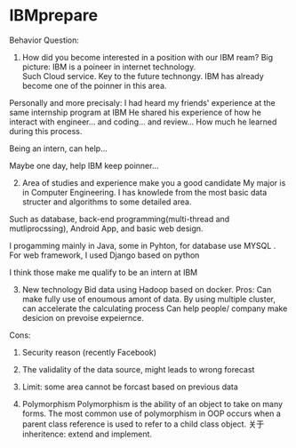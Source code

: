 # IBMprepare
Behavior Question:

1. How did you become interested in a position with our IBM ream?
Big picture:
IBM is a poineer in internet technology.  
Such Cloud service. Key to the future technongy.
IBM has already become one of the poinner in this area.


Personally and more precisaly:
I had heard my friends' experience at the same internship program at IBM
He shared his experience of how he interact with
engineer... and coding... and review...
How much he learned during this process.

Being an intern, can help...

Maybe one day,
help IBM keep poinner...

2. Area of studies and experience make you a good candidate
My major is in Computer Engineering. I has knowlede from the most
basic data structer and algorithms to some detailed area.

Such as database, back-end programming(multi-thread and mutliprocssing),
Android App, and basic web design.

I progamming mainly in Java, some in Pyhton, for database use MYSQL
. For web framework, I used Django based on python

I think those make me qualify to be an intern at IBM

3. New technology
Bid data using Hadoop based on docker.
Pros:
Can make fully use of enoumous amont of data.
By using multiple cluster, can accelerate the calculating process
Can help people/ company make desicion on prevoise expeiernce.

Cons:
1. Security reason (recently Facebook)
2. The validality of the data source, might leads to wrong forecast
3. Limit: some area cannot be forcast based on previous data

4. Polymorphism
Polymorphism is the ability of an object to take on many forms. The most common use of polymorphism in OOP occurs when a parent class reference is used to refer to a child class object.
关于inheritence: extend and implement.

